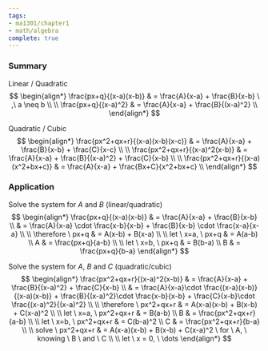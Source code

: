 ```yaml
---
tags:
- ma1301/chapter1
- math/algebra
complete: true
---
```

### Summary
Linear / Quadratic
$$
\begin{align*}
\frac{px+q}{(x-a)(x-b)} & = \frac{A}{x-a} + \frac{B}{x-b} \ ,\ a \neq b \\
\\
\frac{px+q}{(x-a)^2} & = \frac{A}{x-a} + \frac{B}{(x-a)^2} \\
\end{align*}
$$

Quadratic / Cubic
$$
\begin{align*}
\frac{px^2+qx+r}{(x-a)(x-b)(x-c)} & = \frac{A}{x-a} + \frac{B}{x-b} + \frac{C}{x-c} \\
\\
\frac{px^2+qx+r}{(x-a)^2(x-b)} & = \frac{A}{x-a} + \frac{B}{(x-a)^2} + \frac{C}{x-b} \\
\\
\frac{px^2+qx+r}{(x-a)(x^2+bx+c)} & = \frac{A}{x-a} + \frac{Bx+C}{x^2+bx+c} \\
\end{align*}
$$
### Application
Solve the system for $A$ and $B$ (linear/quadratic)
$$
\begin{align*}
\frac{px+q}{(x-a)(x-b)} & = \frac{A}{x-a} + \frac{B}{x-b} \\
& = \frac{A}{x-a} \cdot \frac{x-b}{x-b} + \frac{B}{x-b} \cdot \frac{x-a}{x-a} \\
\\
\therefore \ px+q & = A(x-b) + B(x-a) \\
\\
let \ x=a, \ px+q & = A(a-b) \\
A & = \frac{px+q}{a-b} \\
\\
let \ x=b, \ px+q & = B(b-a) \\
B & = \frac{px+q}{b-a}
\end{align*}
$$

Solve the system for $A$, $B$ and $C$ (quadratic/cubic)
$$
\begin{align*}
\frac{px^2+qx+r}{(x-a)^2(x-b)} & = \frac{A}{x-a} + \frac{B}{(x-a)^2} + \frac{C}{x-b} \\
& = \frac{A}{x-a}\cdot \frac{(x-a)(x-b)}{(x-a)(x-b)} + \frac{B}{(x-a)^2}\cdot \frac{x-b}{x-b} + \frac{C}{x-b}\cdot \frac{(x-a)^2}{(x-a)^2} \\
\\
\therefore \ px^2+qx+r & = A(x-a)(x-b) + B(x-b) + C(x-a)^2 \\
\\
let \ x=a, \ px^2+qx+r & = B(a-b) \\
B & = \frac{px^2+qx+r}{a-b} \\
\\
let \ x=b, \ px^2+qx+r & = C(b-a)^2 \\
C & = \frac{px^2+qx+r}{b-a} \\
\\
solve \ px^2+qx+r & = A(x-a)(x-b) + B(x-b) + C(x-a)^2 \ for \ A, \ knowing \ B \ and \ C \\
\\
let \ x = 0, \ \dots
\end{align*}
$$